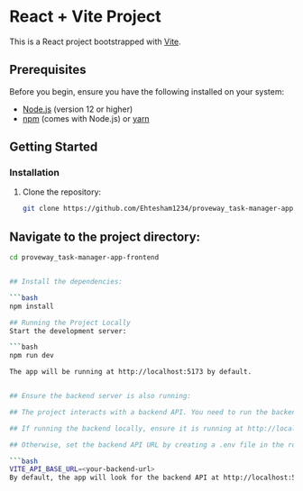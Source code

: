# React + Vite Project

This is a React project bootstrapped with [Vite](https://vitejs.dev/).

## Prerequisites

Before you begin, ensure you have the following installed on your system:

- [Node.js](https://nodejs.org/en/) (version 12 or higher)
- [npm](https://www.npmjs.com/) (comes with Node.js) or [yarn](https://yarnpkg.com/)

## Getting Started

### Installation

1. Clone the repository:

   ```bash
   git clone https://github.com/Ehtesham1234/proveway_task-manager-app-frontend.git

## Navigate to the project directory:

 ```bash
 cd proveway_task-manager-app-frontend


## Install the dependencies:

 ```bash
 npm install

## Running the Project Locally
Start the development server:

```bash
npm run dev

The app will be running at http://localhost:5173 by default.


## Ensure the backend server is also running:

## The project interacts with a backend API. You need to run the backend server locally or set the API base URL in your environment variables.

## If running the backend locally, ensure it is running at http://localhost:5000.

## Otherwise, set the backend API URL by creating a .env file in the root of your project and adding the following variable:

```bash
VITE_API_BASE_URL=<your-backend-url>
By default, the app will look for the backend API at http://localhost:5000
